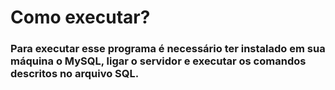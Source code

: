 # Como executar?
### Para executar esse programa é necessário ter instalado em sua máquina o MySQL, ligar o servidor e executar os comandos descritos no arquivo SQL.
